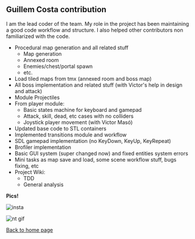 ## **Guillem Costa contribution**

I am the lead coder of the team. My role in the project has been maintaining a good code workflow and structure. I also helped other contributors non familiarized with the code.

- Procedural map generation and all related stuff
  - Map generation
  - Annexed room
  - Enemies/chest/portal spawn
  - etc.
- Load tiled maps from tmx (annexed room and boss map)
- All boss implementation and related stuff (with Victor's help in design and attack)
- Module Projectiles
- From player module:
  - Basic states machine for keyboard and gamepad
  - Attack, skill, dead, etc cases with no colliders
  - Joystick player movement (with Victor Masó)
- Updated base code to STL containers
- Implemented transitions module and workflow
- SDL gamepad implementation (no KeyDown, KeyUp, KeyRepeat)
- Brofiler implementation
- Basic GUI system (super changed now) and fixed entities system errors
- Mini tasks as map save and load, some scene workflow stuff, bugs fixing, etc
- Project Wiki:
  - TDD
  - General analysis

**Pics!**

![insta](https://user-images.githubusercontent.com/25582045/41034903-568c174a-698b-11e8-9e13-590872de13e5.gif)

![nt gif](https://user-images.githubusercontent.com/25582045/41034299-6e5088ea-6989-11e8-92a1-a69e18ea1508.gif)

[Back to home page](https://softcactusteam.github.io/Warcraft-Heroes-Beyond-Time/)
